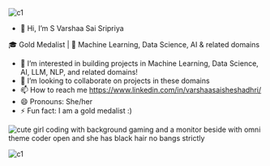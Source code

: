 ![c1](https://github.com/user-attachments/assets/796077c5-3157-41dd-8944-576da343d44c)

- 👋 Hi, I’m S Varshaa Sai Sripriya

🎓 Gold Medalist | 🤖 Machine Learning, Data Science, AI & related domains 

- 👀 I’m interested in building projects in Machine Learning, Data Science, AI, LLM, NLP, and related domains!
- 💞️ I’m looking to collaborate on projects in these domains
- 📫 How to reach me https://www.linkedin.com/in/varshaasaisheshadhri/
- 😄 Pronouns: She/her
- ⚡ Fun fact: I am a gold medalist :)

![cute girl coding with background gaming and a monitor beside with omni theme coder open and she has black hair no bangs strictly](https://github.com/user-attachments/assets/71a646ee-db7d-47a4-8a87-fd668e1298a3)

![c1](https://github.com/user-attachments/assets/796077c5-3157-41dd-8944-576da343d44c)
<!---
S-Varshaa-Sai-Sripriya/S-Varshaa-Sai-Sripriya is a ✨ special ✨ repository because its `README.md` (this file) appears on your GitHub profile.
You can click the Preview link to take a look at your changes.
--->
